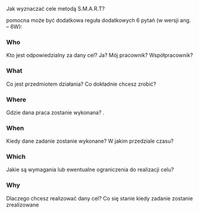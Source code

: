 Jak wyznaczać cele metodą S.M.A.R.T?

pomocna może być dodatkowa reguła dodatkowych 6 pytań (w wersji ang. – 6W):

### Who
Kto jest odpowiedzialny za dany cel? Ja? Mój pracownik? Współpracownik?

### What
Co jest przedmiotem działania? Co dokładnie chcesz zrobić?

### Where
Gdzie dana praca zostanie wykonana? .

### When
Kiedy dane zadanie zostanie wykonane? W jakim przedziale czasu?

### Which
Jakie są wymagania lub ewentualne ograniczenia do realizacji celu?

### Why
Dlaczego chcesz realizować dany cel? Co się stanie kiedy zadanie zostanie zrealizowane
